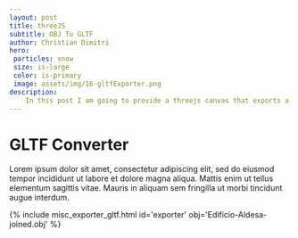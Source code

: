 ```yaml
---
layout: post
title: threeJS
subtitle: OBJ To GLTF
author: Christian Dimitri
hero:
 particles: snow
 size: is-large
 color: is-primary
 image: assets/img/16-gltfExporter.png
description: 
    In this post I am going to provide a threejs canvas that exports a .obj file to .gltf file.
---
```


# GLTF Converter

Lorem ipsum dolor sit amet, consectetur adipiscing elit, sed do eiusmod tempor incididunt ut labore et dolore magna aliqua. Mattis enim ut tellus elementum sagittis vitae. Mauris in aliquam sem fringilla ut morbi tincidunt augue interdum. 

{% include misc_exporter_gltf.html id='exporter' obj='Edificio-Aldesa-joined.obj' %}